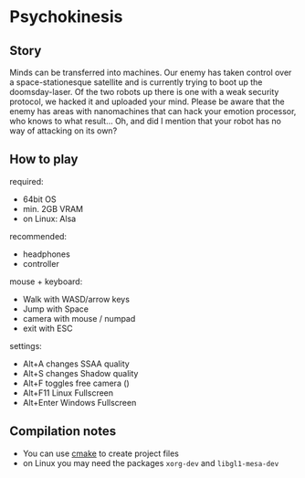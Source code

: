 # Psychokinesis

## Story

Minds can be transferred into machines.
Our enemy has taken control over a space-stationesque satellite
and is currently trying to boot up the doomsday-laser.
Of the two robots up there is one with a weak security protocol,
we hacked it and uploaded your mind.
Please be aware that the enemy has areas with nanomachines that can hack
your emotion processor, who knows to what result...
Oh, and did I mention that your robot has no way of attacking on its own?

## How to play

required:
* 64bit OS
* min. 2GB VRAM
* on Linux: Alsa

recommended:
* headphones
* controller

mouse + keyboard:
* Walk with WASD/arrow keys
* Jump with Space
* camera with mouse / numpad
* exit with ESC

settings:
* Alt+A changes SSAA quality
* Alt+S changes Shadow quality
* Alt+F toggles free camera ()
* Alt+F11 Linux Fullscreen
* Alt+Enter Windows Fullscreen

## Compilation notes

* You can use [cmake](https://cmake.org/) to create project files
* on Linux you may need the packages `xorg-dev` and `libgl1-mesa-dev`

